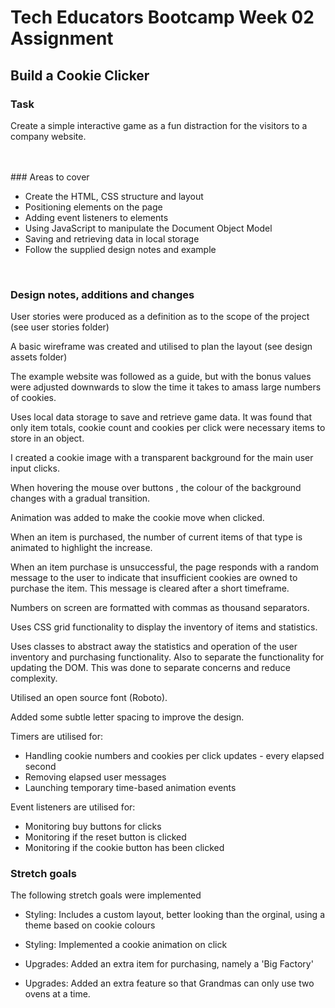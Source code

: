 # Tech Educators Bootcamp Week 02 Assignment

## Build a Cookie Clicker

### Task

Create a simple interactive game as a fun distraction for the visitors to a company website.

<br>
<br>
### Areas to cover

- Create the HTML, CSS structure and layout
- Positioning elements on the page
- Adding event listeners to elements
- Using JavaScript to manipulate the Document Object Model
- Saving and retrieving data in local storage
- Follow the supplied design notes and example
<br>

### Design notes, additions and changes

User stories were produced as a definition as to the scope of the project (see user stories folder)

A basic wireframe was created and utilised to plan the layout (see design assets folder)

The example website was followed as a guide, but with the bonus values were adjusted downwards to slow the time it takes to amass large numbers of cookies.

Uses local data storage to save and retrieve game data. It was found that only item totals, cookie count and cookies per click were necessary items to store in an object.

I created a cookie image with a transparent background for the main user input clicks. 

When hovering the mouse over buttons , the colour of the background changes with a gradual transition.  

Animation was added to make the cookie move when clicked.

When an item is purchased, the number of current items of that type is animated to highlight the increase.

When an item purchase is unsuccessful, the page responds with a random message to the user to indicate that insufficient cookies are owned to purchase the item. This message is cleared after a short timeframe.

Numbers on screen are formatted with commas as thousand separators.

Uses CSS grid functionality to display the inventory of items and statistics.

Uses classes to abstract away the statistics and operation of the user inventory and purchasing functionality. Also to separate the functionality for updating the DOM. This was done to separate concerns and reduce complexity.



Utilised an open source font (Roboto).

Added some subtle letter spacing to improve the design. 

Timers are utilised for:

- Handling cookie numbers and cookies per click updates - every elapsed second
- Removing elapsed user messages
- Launching temporary time-based animation events

Event listeners are utilised for:

- Monitoring buy buttons for clicks
- Monitoring if the reset button is clicked
- Monitoring if the cookie button has been clicked


### Stretch goals

The following stretch goals were implemented

- Styling: Includes a custom layout, better looking than the orginal, using a theme based on cookie colours

- Styling: Implemented a cookie animation on click

- Upgrades: Added an extra item for purchasing, namely a 'Big Factory'

- Upgrades: Added an extra feature so that Grandmas can only use two ovens at a time.

